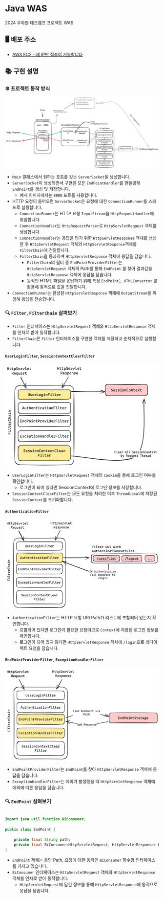 # Java WAS

2024 우아한 테크캠프 프로젝트 WAS

## 🖥️ 배포 주소

- [AWS EC2 - 제 IP만 접속이 가능합니다](http://13.124.168.217:8080/)

## 📚 구현 설명

### ⚙️ 프로젝트 동작 방식

![img.png](img.png)

- `Main` 클래스에서 원하는 포트를 갖는 `ServerSocket`을 생성합니다.
- `ServerSocket`이 생성되면서 구현된 모든 `EndPointHandler`를 핸들링해 `EndPoint`를 생성 및 저장합니다.
    - 예시 이미지에서는 `8080` 포트를 사용합니다.
- HTTP 요청이 들어오면 `ServerSocket`은 요청에 대한 `ConnectionRunner`를 스레드로 실행합니다.
    - `ConnectionRunner`는 HTTP 요청 `InputStream`을 `HttpRequestHandler`에 위임합니다.
    - `ConnectionHandler`는 `HttpRequestParser`로 `HttpServletRequest` 객체를 생성합니다.
    - `ConnectionHandler`는 응답을 담기 위한 `HttpServletResponse` 객체를 생성한 후 `HttpServletRequest`
      객체와 `HttpServletResponse`객체를 `FilterChain`에 전달합니다.
    - `FilterChain`을 통과하며 `HttpServletResponse` 객체에 응답을 담습니다.
        - `FilterChain`의 필터 중 `EndPointProviderFilter`는 `HttpServletRequest` 객체의 Path를 통해 `EndPoint`
          를 찾아 결과값을 `HttpServletResponse` 객체에 응답을 담습니다.
        - 동적인 HTML 파일을 응답하기 위해 특정 `EndPoint`는 `HTMLConvertor` 를 활용해 동적으로 값을 전달합니다.
- `ConnectionRunner`는 완성된 `HttpServletResponse` 객체에 `OutputStream`을 위임해 응답을 전송합니다.

### 🔍 `Filter`, `FilterChain` 살펴보기

- `Filter` 인터페이스는 `HttpServletRequest` 객체와 `HttpServletResponse` 객체를 인자로 받아 동작합니다.
- `FilterChain`은 `Filter` 인터페이스를 구현한 객체를 저장하고 순차적으로 실행합니다.

#### `UserLoginFilter`, `SessionContextClearFilter`

![img_1.png](img_1.png)

- `UserLoginFilter`는 `HttpServletRequest` 객체의 `Cookie`를 통해 로그인 여부를 확인합니다.
    - 로그인이 되어 있다면 SessionContext에 로그인 정보를 저장합니다.
- `SessionContextClearFilter`는 모든 요청을 처리한 이후 `ThreadLocal`에 저장된 `SessionContext`를 초기화합니다.

#### `AuthenticationFilter`

![img_2.png](img_2.png)

- `AuthenticationFilter`는 HTTP 요청 URI Path가 리스트에 포함되어 있는지 확인합니다.
    - 포함되어 있다면 로그인이 필요한 요청이므로 `Context`에 저장된 로그인 정보를 확인합니다.
    - 로그인이 되어 있지 않다면 `HttpServletResponse` 객체에 `/login`으로 리다이렉트 요청을 담습니다.

#### `EndPointProviderFilter`, `ExceptionHandlerFilter`

![img_3.png](img_3.png)

- `EndPointProviderFilter`는 `EndPoint`를 찾아 `HttpServletResponse` 객체에 응답을 담습니다.
- `ExceptionHandlerFilter`는 예외가 발생했을 때 `HttpServletResponse` 객체에 예외에 따른 응답을 담습니다.

### 🔍 `EndPoint` 살펴보기

```java

import java.util.function.BiConsumer;

public class EndPoint {

    private final String path;
    private final BiConsumer<HttpServletRequest, HttpServletResponse> biConsumer;
}

```

- `EndPoint` 객체는 응답 Path, 요청에 대한 동작인 `BiConsumer` 함수형 인터페이스를 가지고 있습니다.
- `BiConsumer` 인터페이스는 `HttpServletRequest` 객체와 `HttpServletResponse` 객체를 인자로 받아 동작합니다.
    - `HttpServletRequest`에 담긴 정보를 통해 `HttpServletResponse`에 동적으로 응답을 담습니다.
